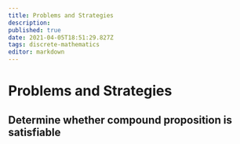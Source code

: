```yaml
---
title: Problems and Strategies
description: 
published: true
date: 2021-04-05T18:51:29.827Z
tags: discrete-mathematics
editor: markdown
---
```


# Problems and Strategies
## Determine whether compound proposition is satisfiable